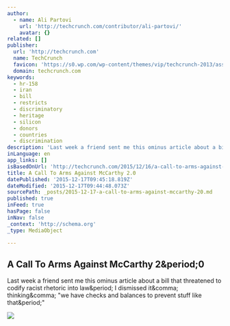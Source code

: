 ```yaml
---
author:
  - name: Ali Partovi
    url: 'http://techcrunch.com/contributor/ali-partovi/'
    avatar: {}
related: []
publisher:
  url: 'http://techcrunch.com'
  name: TechCrunch
  favicon: 'https://s0.wp.com/wp-content/themes/vip/techcrunch-2013/assets/images/favicon.ico'
  domain: techcrunch.com
keywords:
  - hr-158
  - iran
  - bill
  - restricts
  - discriminatory
  - heritage
  - silicon
  - donors
  - countries
  - discrimination
description: 'Last week a friend sent me this ominus article about a bill that threatened to codify racist rhetoric into law. I dismissed it, thinking, "we have checks and balances to prevent stuff like that."'
inLanguage: en
app_links: []
isBasedOnUrl: 'http://techcrunch.com/2015/12/16/a-call-to-arms-against-mccarthy-2-0/'
title: A Call To Arms Against McCarthy 2.0
datePublished: '2015-12-17T09:45:18.819Z'
dateModified: '2015-12-17T09:44:48.073Z'
sourcePath: _posts/2015-12-17-a-call-to-arms-against-mccarthy-20.md
published: true
inFeed: true
hasPage: false
inNav: false
_context: 'http://schema.org'
_type: MediaObject

---
```

<article style=""><h1>A Call To Arms Against McCarthy 2&amp;period;0</h1><p>Last week a friend sent me this ominus article about a bill that threatened to codify racist rhetoric into law&amp;period; I dismissed it&amp;comma; thinking&amp;comma; "we have checks and balances to prevent stuff like that&amp;period;"</p><img src="https://tctechcrunch2011.files.wordpress.com/2015/12/screen-shot-2015-12-16-at-6-38-02-pm.png?w=764&amp;h=400&amp;crop=1" /></article>